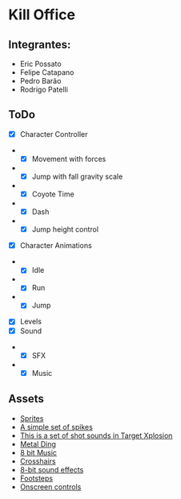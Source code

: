 # Kill Office
## Integrantes:
- Eric Possato
- Felipe Catapano
- Pedro Barão
- Rodrigo Patelli

## ToDo
- [X] Character Controller
- - [X] Movement with forces
- - [X] Jump with fall gravity scale
- - [X] Coyote Time 
- - [X] Dash
- - [X] Jump height control
- [X] Character Animations
- - [X] Idle
- - [X] Run
- - [X] Jump
- [X] Levels
- [X] Sound 
- - [X] SFX
- - [X] Music 

## Assets
- [Sprites](https://craftpix.net/sets/cyberpunk-platformer-asset-pixel-art/)
- [A simple set of spikes](https://opengameart.org/content/spikes-32x32)
- [This is a set of shot sounds in Target Xplosion](https://opengameart.org/content/shots)
- [Metal Ding](https://opengameart.org/content/4-metal-dingsrings)
- [8 bit Music](https://assetstore.unity.com/packages/audio/music/8bit-music-062022-225623)
- [Crosshairs](https://assetstore.unity.com/packages/2d/gui/icons/crosshairs-25-free-crosshairs-pack-216732)
- [8-bit sound effects](https://assetstore.unity.com/packages/audio/sound-fx/8-bit-style-sound-effects-68228)
- [Footsteps](https://assetstore.unity.com/packages/audio/sound-fx/foley/footsteps-essentials-189879)
- [Onscreen controls](https://opengameart.org/content/onscreen-controls-8-styles)

